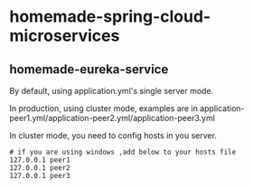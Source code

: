 # homemade-spring-cloud-microservices
## homemade-eureka-service
By default, using application.yml's single server mode.

In production, using cluster mode, examples are in application-peer1.yml/application-peer2.yml/application-peer3.yml

In cluster mode, you need to config hosts in you server.
```text
# if you are using windows ,add below to your hosts file
127.0.0.1 peer1
127.0.0.1 peer2
127.0.0.1 peer3
```

